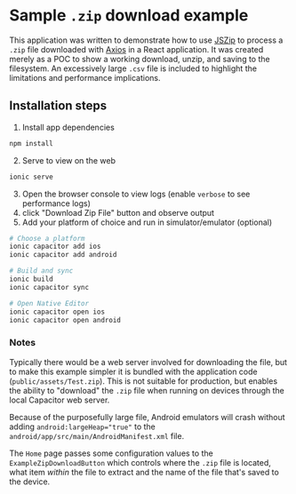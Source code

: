 # Sample `.zip` download example
This application was written to demonstrate how to use [JSZip](https://stuk.github.io/jszip/) to process a `.zip` file downloaded with [Axios](https://axios-http.com/docs/intro) in a React application. It was created merely as a POC to show a working download, unzip, and saving to the filesystem. An excessively large `.csv` file is included to highlight the limitations and performance implications.

## Installation steps
1. Install app dependencies
```bash
npm install
```
2. Serve to view on the web
```bash
ionic serve
```
3. Open the browser console to view logs (enable `verbose` to see performance logs)
4. click "Download Zip File" button and observe output
5. Add your platform of choice and run in simulator/emulator (optional)
```bash
# Choose a platform
ionic capacitor add ios
ionic capacitor add android

# Build and sync
ionic build
ionic capacitor sync

# Open Native Editor
ionic capacitor open ios
ionic capacitor open android
```

### Notes
Typically there would be a web server involved for downloading the file, but to make this example simpler it is bundled with the application code (`public/assets/Test.zip`). This is not suitable for production, but enables the ability to "download" the `.zip` file when running on devices through the local Capacitor web server.

Because of the purposefully large file, Android emulators will crash without adding `android:largeHeap="true"` to the `android/app/src/main/AndroidManifest.xml` file.

The `Home` page passes some configuration values to the `ExampleZipDownloadButton` which controls where the `.zip` file is located, what item _within_ the file to extract and the name of the file that's saved to the device.